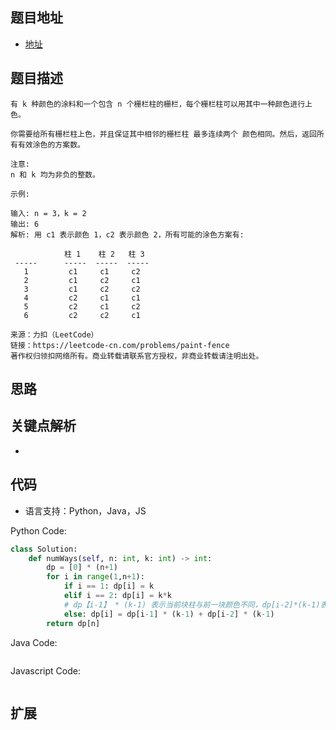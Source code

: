 ## 题目地址

- [地址](https://leetcode-cn.com/problems/paint-fence/)

## 题目描述

```
有 k 种颜色的涂料和一个包含 n 个栅栏柱的栅栏，每个栅栏柱可以用其中一种颜色进行上色。

你需要给所有栅栏柱上色，并且保证其中相邻的栅栏柱 最多连续两个 颜色相同。然后，返回所有有效涂色的方案数。

注意:
n 和 k 均为非负的整数。

示例:

输入: n = 3，k = 2
输出: 6
解析: 用 c1 表示颜色 1，c2 表示颜色 2，所有可能的涂色方案有:

            柱 1    柱 2   柱 3     
 -----      -----  -----  -----       
   1         c1     c1     c2 
   2         c1     c2     c1 
   3         c1     c2     c2 
   4         c2     c1     c1  
   5         c2     c1     c2
   6         c2     c2     c1

来源：力扣（LeetCode）
链接：https://leetcode-cn.com/problems/paint-fence
著作权归领扣网络所有。商业转载请联系官方授权，非商业转载请注明出处。
```

## 思路

## 关键点解析

-

## 代码

- 语言支持：Python，Java，JS

Python Code:

```python
class Solution:
    def numWays(self, n: int, k: int) -> int:
        dp = [0] * (n+1)
        for i in range(1,n+1):
            if i == 1: dp[i] = k
            elif i == 2: dp[i] = k*k
            # dp【i-1】 * (k-1) 表示当前块柱与前一块颜色不同，dp[i-2]*(k-1)表示与前一块相同颜色
            else: dp[i] = dp[i-1] * (k-1) + dp[i-2] * (k-1)
        return dp[n]
```

Java Code:

```java

```

Javascript Code:

```js

```

## 扩展

